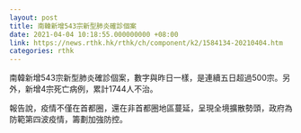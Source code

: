 ```yaml
---
layout: post
title: 南韓新增543宗新型肺炎確診個案
date: 2021-04-04 10:18:55.000000000 +08:00
link: https://news.rthk.hk/rthk/ch/component/k2/1584134-20210404.htm
categories: rthk
---
```


南韓新增543宗新型肺炎確診個案，數字與昨日一樣，是連續五日超過500宗。另外，新增4宗死亡病例，累計1744人不治。

報告說，疫情不僅在首都圈，還在非首都圈地區蔓延，呈現全境擴散勢頭，政府為防範第四波疫情，籌劃加強防控。
